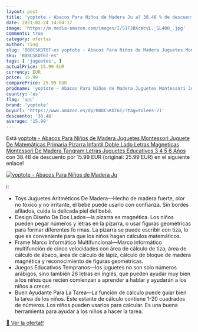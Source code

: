 ```yaml
---
layout: post
title: 'yoptote - Abacos Para Niños de Madera Ju al 38.48 % de descuento'
date: 2021-02-24 14:04:17
image: 'https://m.media-amazon.com/images/I/51FJBXcWcvL._SL400_.jpg'
comments: true
category: ofertas
author: ring
slug: 'B08CSKDT6T-es yoptote - Abacos Para Niños de Madera Juguetes Montessori...'
sku: 'B08CSKDT6T-es'
tags: [ 'juguetes', ]
actualPrice: 15.99 EUR
currency: EUR
price: 15.99
comparePrice: 25.99 EUR
prodname: 'yoptote - Abacos Para Niños de Madera Juguetes Montessori Juguete De Matemáticas Primaria Pizarra Infantil Doble Lado Letras Magneticas Montessori De Madera Tangram Letras Juguetes Educativos 3 4 5 6 Años'
country: 'es'
flag: '🇪🇸'
brand: 'yoptote'
buyurl: 'https://www.amazon.es/dp/B08CSKDT6T/?tag=tolees-21'
descuento: '38.48'
average: '15.99'
---
```


Está [yoptote - Abacos Para Niños de Madera Juguetes Montessori Juguete De Matemáticas Primaria Pizarra Infantil Doble Lado Letras Magneticas Montessori De Madera Tangram Letras Juguetes Educativos 3 4 5 6 Años](https://www.amazon.es/dp/B08CSKDT6T/?tag=tolees-21) con 38.48 de descuento por 15.99 EUR (original: 25.99 EUR) en el siguiente enlace!

[![yoptote - Abacos Para Niños de Madera Ju](https://m.media-amazon.com/images/I/51FJBXcWcvL._SL400_.jpg)](https://www.amazon.es/dp/B08CSKDT6T/?tag=tolees-21)

ℹ️:

- Toys Juguetes Aritméticos De Madera—Hecho de madera fuerte, olor no tóxico y no irritante, el bebé puede usarlo con confianza. Sin bordes afilados, cuida la delicada piel del bebé.
- Design Diseño De Dos Lados—la pizarra es magnética. Los niños pueden pegar números y letras en la pizarra, o usar figuras geométricas para formar diferentes fo rmas. La pizarra se puede escribir con tiza, lo que es conveniente para que los niños hagan cálculos matemáticos.
- Frame Marco Informático Multifuncional—Marco informático multifunción de cinco velocidades con área de cálculo de tiza, área de cálculo de ábaco, área de cálculo de lápiz, cálculo de bloque de madera magnética y reconocimiento de figuras geométricas.
- Juegos Educativos Tempranos—los juguetes no son solo números arábigos, sino también 26 letras en inglés, que pueden ayudar muy bien a los niños que recién comienzan a aprender a hablar y ayudarán a los niños a crecer.
- Buen Ayudante Para La Tarea—La función de cálculo puede guiar bien la tarea de los niños. Este estante de cálculo contiene 1-20 cuadrados de números. Los niños pueden usarlos para calcular. Es una buena herramienta para ayudar a los niños a hacer la tarea.

[🛒 Ver la oferta!!](https://www.amazon.es/dp/B08CSKDT6T/?tag=tolees-21)
